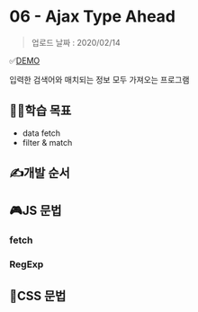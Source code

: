 # 06 - Ajax Type Ahead

> 업로드 날짜 : 2020/02/14

✅[DEMO](https://sewonkimm.github.io/JavaScript30/06-AjaxTypeAhead/index.html)

입력한 검색어와 매치되는 정보 모두 가져오는 프로그램

## 👨‍🎓학습 목표

- data fetch
- filter & match

## ✍️개발 순서

## 🎮JS 문법

### fetch

### RegExp

## 🎨CSS 문법
